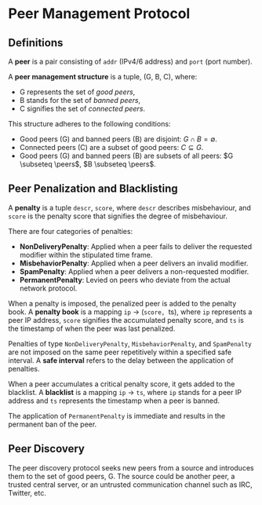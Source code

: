 $$
\newcommand{\peers}{\mathcal{P}}
$$
# Peer Management Protocol

## Definitions

A **peer** is a pair consisting of `addr` (IPv4/6 address) and `port` (port number).

A **peer management structure** is a tuple, (G, B, C), where:
- G represents the set of *good peers*,
- B stands for the set of *banned peers*,
- C signifies the set of *connected peers*.

This structure adheres to the following conditions:

- Good peers (G) and banned peers (B) are disjoint: $G \cap B = \emptyset$.
- Connected peers (C) are a subset of good peers: $C \subseteq G$.
- Good peers (G) and banned peers (B) are subsets of all peers: $G \subseteq \peers$, $B \subseteq \peers$.

## Peer Penalization and Blacklisting

A **penalty** is a tuple `descr`, `score`, where `descr` describes misbehaviour, and `score` is the penalty score that signifies the degree of misbehaviour.

There are four categories of penalties:

* **NonDeliveryPenalty**: Applied when a peer fails to deliver the requested modifier within the stipulated time frame.
* **MisbehaviorPenalty**: Applied when a peer delivers an invalid modifier.
* **SpamPenalty**: Applied when a peer delivers a non-requested modifier.
* **PermanentPenalty**: Levied on peers who deviate from the actual network protocol.

When a penalty is imposed, the penalized peer is added to the penalty book. A **penalty book** is a mapping `ip` -> (`score, `ts), where `ip` represents a peer IP address, `score` signifies the accumulated penalty score, and `ts` is the timestamp of when the peer was last penalized.

Penalties of type `NonDeliveryPenalty`, `MisbehaviorPenalty`, and `SpamPenalty` are not imposed on the same peer repetitively within a specified safe interval. A **safe interval** refers to the delay between the application of penalties.

When a peer accumulates a critical penalty score, it gets added to the blacklist. A **blacklist** is a mapping `ip` -> `ts`, where `ip` stands for a peer IP address and `ts` represents the timestamp when a peer is banned.

The application of `PermanentPenalty` is immediate and results in the permanent ban of the peer.

## Peer Discovery

The peer discovery protocol seeks new peers from a source and introduces them to the set of good peers, G. The source could be another peer, a trusted central server, or an untrusted communication channel such as IRC, Twitter, etc.